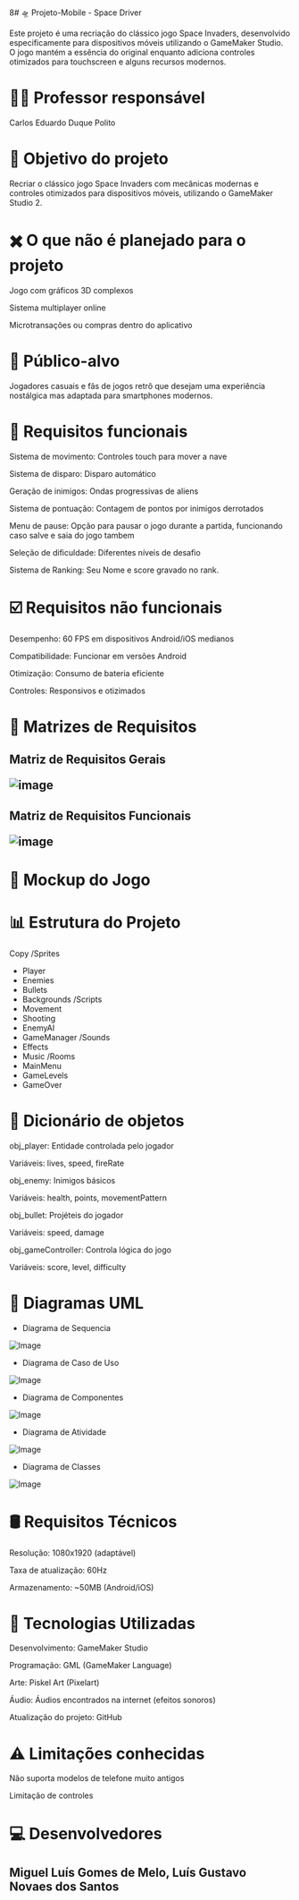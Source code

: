 8# 🛸 Projeto-Mobile - Space Driver

Este projeto é uma recriação do clássico jogo Space Invaders, desenvolvido especificamente para dispositivos móveis utilizando o GameMaker Studio. O jogo mantém a essência do original enquanto adiciona controles otimizados para touchscreen e alguns recursos modernos.

# 👨‍🏫 Professor responsável
Carlos Eduardo Duque Polito

# 🎯 Objetivo do projeto
Recriar o clássico jogo Space Invaders com mecânicas modernas e controles otimizados para dispositivos móveis, utilizando o GameMaker Studio 2.

# ✖️ O que não é planejado para o projeto

Jogo com gráficos 3D complexos

Sistema multiplayer online

Microtransações ou compras dentro do aplicativo

# 👥 Público-alvo
Jogadores casuais e fãs de jogos retrô que desejam uma experiência nostálgica mas adaptada para smartphones modernos.

# 🔨 Requisitos funcionais

Sistema de movimento: Controles touch para mover a nave

Sistema de disparo: Disparo automático

Geração de inimigos: Ondas progressivas de aliens

Sistema de pontuação: Contagem de pontos por inimigos derrotados

Menu de pause: Opção para pausar o jogo durante a partida, funcionando caso salve e saia do jogo tambem 

Seleção de dificuldade: Diferentes níveis de desafio

Sistema de Ranking: Seu Nome e score gravado no rank.

# ☑️ Requisitos não funcionais

Desempenho: 60 FPS em dispositivos Android/iOS medianos

Compatibilidade: Funcionar em versões Android

Otimização: Consumo de bateria eficiente

Controles: Responsivos e otizimados

# 📑 Matrizes de Requisitos

<h2> Matriz de Requisitos Gerais
  
![image](https://github.com/user-attachments/assets/0208ced6-4181-4867-b07e-22a92ebdf8cf)

<h2> Matriz de Requisitos Funcionais

![image](https://github.com/user-attachments/assets/da9f5a58-c9c3-44c5-aee6-76111e0e2476)

# 📱 Mockup do Jogo


# 📊 Estrutura do Projeto

Copy
/Sprites
  - Player
  - Enemies
  - Bullets
  - Backgrounds
/Scripts
  - Movement
  - Shooting
  - EnemyAI
  - GameManager
/Sounds
  - Effects
  - Music
/Rooms
  - MainMenu
  - GameLevels
  - GameOver

# 📖 Dicionário de objetos

obj_player: Entidade controlada pelo jogador

Variáveis: lives, speed, fireRate

obj_enemy: Inimigos básicos

Variáveis: health, points, movementPattern

obj_bullet: Projéteis do jogador

Variáveis: speed, damage

obj_gameController: Controla lógica do jogo

Variáveis: score, level, difficulty

# 🧍 Diagramas UML

- Diagrama de Sequencia
  
![Image](https://github.com/user-attachments/assets/da382ba4-e1ad-47d0-93d7-6e4ea5fabd29)

- Diagrama de Caso de Uso

![Image](https://github.com/user-attachments/assets/4dd8ecc8-1e92-4a3b-b73a-48236731e7ef)

- Diagrama de Componentes

![Image](https://github.com/user-attachments/assets/e3bc00b0-1ef8-4bfd-b26b-6cebe2e0effa)

- Diagrama de Atividade

![Image](https://github.com/user-attachments/assets/b6704cb5-f0ba-4207-b490-f2a046cf0519)

- Diagrama de Classes

![Image](https://github.com/user-attachments/assets/331ca304-2edd-463c-90c2-03a77e086e32)

# 🛢️ Requisitos Técnicos

Resolução: 1080x1920 (adaptável)

Taxa de atualização: 60Hz

Armazenamento: ~50MB (Android/iOS)

# 🧰 Tecnologias Utilizadas

Desenvolvimento: GameMaker Studio

Programação: GML (GameMaker Language)

Arte: Piskel Art (Pixelart)

Áudio: Áudios encontrados na internet (efeitos sonoros)

Atualização do projeto: GitHub

# ⚠️ Limitações conhecidas

Não suporta modelos de telefone muito antigos

Limitação de controles


# 💻 Desenvolvedores
<h2> Miguel Luís Gomes de Melo, Luís Gustavo Novaes dos Santos <h2>
